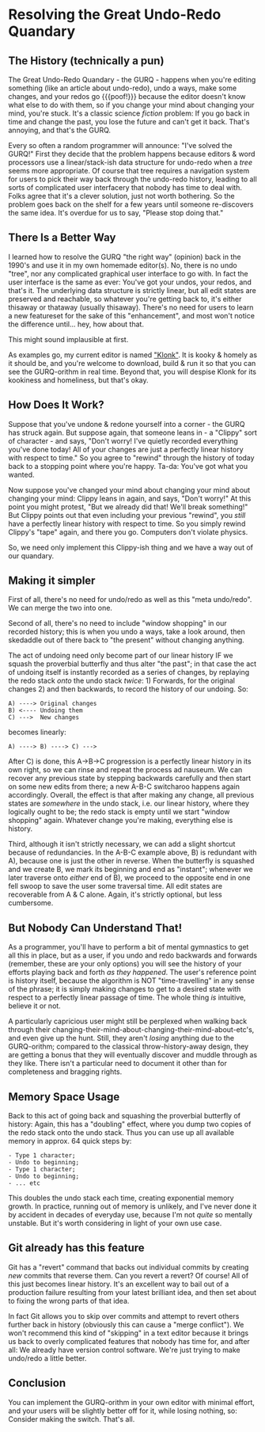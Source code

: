 # Resolving the Great Undo-Redo Quandary

## The History (technically a pun)

The Great Undo-Redo Quandary - the GURQ - happens when you're editing something (like an article about undo-redo), undo a ways, make some changes, and your redos go {{{poof!}}} because the editor doesn't know what else to do with them, so if you change your mind about changing your mind, you're stuck. It's a classic science _fiction_ problem: If you go back in time and change the past, you lose the future and can't get it back. That's annoying, and that's the GURQ.

Every so often a random programmer will announce: "I've solved the GURQ!" First they decide that the problem happens because editors & word processors use a linear/stack-ish data structure for undo-redo when a _tree_ seems more appropriate. Of course that tree requires a navigation system for users to pick their way back through the undo-redo history, leading to all sorts of complicated user interfacery that nobody has time to deal with. Folks agree that it's a clever solution, just not worth bothering. So the problem goes back on the shelf for a few years until someone re-discovers the same idea. It's overdue for us to say, "Please stop doing that."

## There Is a Better Way

I learned how to resolve the GURQ "the right way" (opinion) back in the 1990's and use it in my own homemade editor(s). No, there is no undo "tree", nor any complicated graphical user interface to go with. In fact the user interface is the same as ever: You've got your undos, your redos, and that's it. The underlying data structure is strictly linear, but all edit states are preserved and reachable, so whatever you're getting back to, it's either thisaway or thataway (usually thisaway). There's no need for users to learn a new featureset for the sake of this "enhancement", and most won't notice the difference until... hey, how about that.

This might sound implausible at first.

As examples go, my current editor is named ["Klonk"](./..). It is kooky & homely as it should be, and you're welcome to download, build & run it so that you can see the GURQ-orithm in real time. Beyond that, you will despise Klonk for its kookiness and homeliness, but that's okay.

## How Does It Work?

Suppose that you've undone & redone yourself into a corner - the GURQ has struck again. But suppose again, that someone leans in - a "Clippy" sort of character - and says, "Don't worry! I've quietly recorded everything you've done today! All of your changes are just a perfectly linear history with respect to time." So you agree to "rewind" through the history of today back to a stopping point where you're happy. Ta-da: You've got what you wanted.

Now suppose you've changed your mind about changing your mind about changing your mind: Clippy leans in again, and says, "Don't worry!" At this point you might protest, "But we already did that! We'll break something!" But Clippy points out that even including your previous "rewind", you *still* have a perfectly linear history with respect to time. So you simply rewind Clippy's "tape" again, and there you go. Computers don't violate physics.

So, we need only implement this Clippy-ish thing and we have a way out of our quandary.

## Making it simpler

First of all, there's no need for undo/redo as well as this "meta undo/redo". We can merge the two into one.

Second of all, there's no need to include "window shopping" in our recorded history; this is when you undo a ways, take a look around, then skedaddle out of there back to "the present" without changing anything.

The act of undoing need only become part of our linear history IF we squash the proverbial butterfly and thus alter "the past"; in that case the act of undoing itself is instantly  recorded as a series of changes, by replaying the redo stack *onto* the undo stack *twice*: 1) Forwards, for the original changes 2) and then backwards, to record the history of our undoing. So:

    A) ----> Original changes
    B) <---- Undoing them
    C) --->  New changes

becomes linearly:

    A) ----> B) ----> C) --->

After C) is done, this A->B->C progression is a perfectly linear history in its own right, so we can rinse and repeat the process ad nauseum. We can recover any previous state by stepping backwards carefully and then start on some new edits from there; a new A-B-C switcharoo happens again accordingly. Overall, the effect is that after making any change, all previous states are *somewhere* in the undo stack, i.e. our linear history, where they logically ought to be; the redo stack is empty until we start "window shopping" again. Whatever change you're making, everything else is history.

Third, although it isn't strictly necessary, we can add a slight shortcut because of redundancies. In the A-B-C example above, B) is redundant with A), because one is just the other in reverse. When the butterfly is squashed and we create B, we mark its beginning and end as "instant"; whenever we later traverse onto *either* end of B), we proceed to the opposite end in one fell swoop to save the user some traversal time. All edit states are recoverable from A & C alone. Again, it's strictly optional, but less cumbersome.

## But Nobody Can Understand That!

As a programmer, you'll have to perform a bit of mental gymnastics to get all this in place, but as a user, if you undo and redo backwards and forwards (remember, these are your only options) you will see the history of your efforts playing back and forth *as they happened*. The user's reference point is history itself, because the algorithm is NOT "time-travelling" in any sense of the phrase; it is simply making changes to get to a desired state with respect to a perfectly linear passage of time. The whole thing *is* intuitive, believe it or not.

A particularly capricious user might still be perplexed when walking back through their changing-their-mind-about-changing-their-mind-about-etc's, and even give up the hunt. Still, they aren't *losing* anything due to the GURQ-orithm; compared to the classical throw-history-away design, they are getting a bonus that they will eventually discover and muddle through as they like. There isn't a particular need to document it other than for completeness and bragging rights.

## Memory Space Usage

Back to this act of going back and squashing the proverbial butterfly of history: Again, this has a "doubling" effect, where you dump two copies of the redo stack onto the undo stack. Thus you can use up all available memory in approx. 64 quick steps by:

    - Type 1 character;
    - Undo to beginning;
    - Type 1 character;
    - Undo to beginning;
    - ... etc

This doubles the undo stack each time, creating exponential memory growth. In practice, running out of memory is unlikely, and I've never done it by accident in decades of everyday use, because I'm not *quite* so mentally unstable. But it's worth considering in light of your own use case.

## Git already has this feature

Git has a "revert" command that backs out individual commits by creating *new* commits that reverse them. Can you revert a revert? Of course! All of this just becomes linear history. It's an excellent way to bail out of a production failure resulting from your latest brilliant idea, and then set about to fixing the wrong parts of that idea.

In fact Git allows you to skip over commits and attempt to revert others further back in history (obviously this can cause a "merge conflict"). We won't recommend this kind of "skipping" in a text editor because it brings us back to overly complicated features that nobody has time for, and after all: We already have version control software. We're just trying to make undo/redo a little better.

## Conclusion

You can implement the GURQ-orithm in your own editor with minimal effort, and your users will be slightly better off for it, while losing nothing, so: Consider making the switch. That's all.


